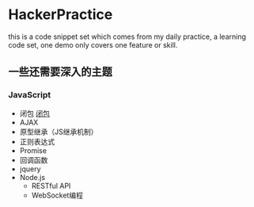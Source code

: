 # HackerPractice
this is a code snippet set which comes from my daily practice,
a learning code set, one demo only covers one feature or skill.

## 一些还需要深入的主题

### JavaScript

* 闭包 [闭包](http://pengcheng.tech/2017/04/26/%E5%AD%A6%E4%B9%A0%E7%9A%84%E4%BA%94%E7%A7%8D%E5%A2%83%E7%95%8C-%E3%80%8A%E7%A8%8B%E5%BA%8F%E5%91%98%E6%80%9D%E7%BB%B4%E4%BF%AE%E7%82%BC%E3%80%8B/)
* AJAX
* 原型继承（JS继承机制）
* 正则表达式
* Promise
* 回调函数
* jquery
* Node.js
 	* RESTful API
 	* WebSocket编程